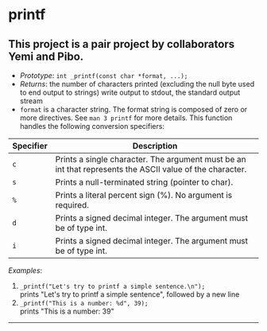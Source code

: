
# printf
This project is a pair project by collaborators Yemi and Pibo.
--

- *Prototype*: `int _printf(const char *format, ...);` 
- *Returns*: the number of characters printed (excluding the null byte used to end output to strings)
write output to stdout, the standard output stream
- `format` is a character string. The format string is composed of zero or more directives. See `man 3 printf` for more details.
   This function handles the following conversion specifiers:
  
| Specifier  | Description |
|------------|-------------|
| `c`        | Prints a single character. The argument must be an int that represents the ASCII value of the character.|
| `s`        | Prints a null-terminated string (pointer to char).|
| `%`        | Prints a literal percent sign (%). No argument is required.|
| `d`        | Prints a signed decimal integer. The argument must be of type int.|
| `i`        | Prints a signed decimal integer. The argument must be of type int. |

*Examples*:

1. `_printf("Let's try to printf a simple sentence.\n");` <br>prints "Let's try to printf a simple sentence", followed by a new line
2. `_printf("This is a number: %d", 39);` <br> prints "This is a number: 39"
---

